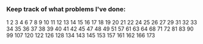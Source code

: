 ### Keep track of what problems I've done:
1
2
3
4
6
7
8
9
10
11
12
13
14
15
16
17 
18
19
20
21
22
24
25
26
27
29
31
32
33
34
35
36
37
38
39
40
41
42
45
47
48
49
51
57
61
63
64
68
71
72
81
83
90
99
107
120
122
126
128
134
143
145
153
157
161
162
166
173
